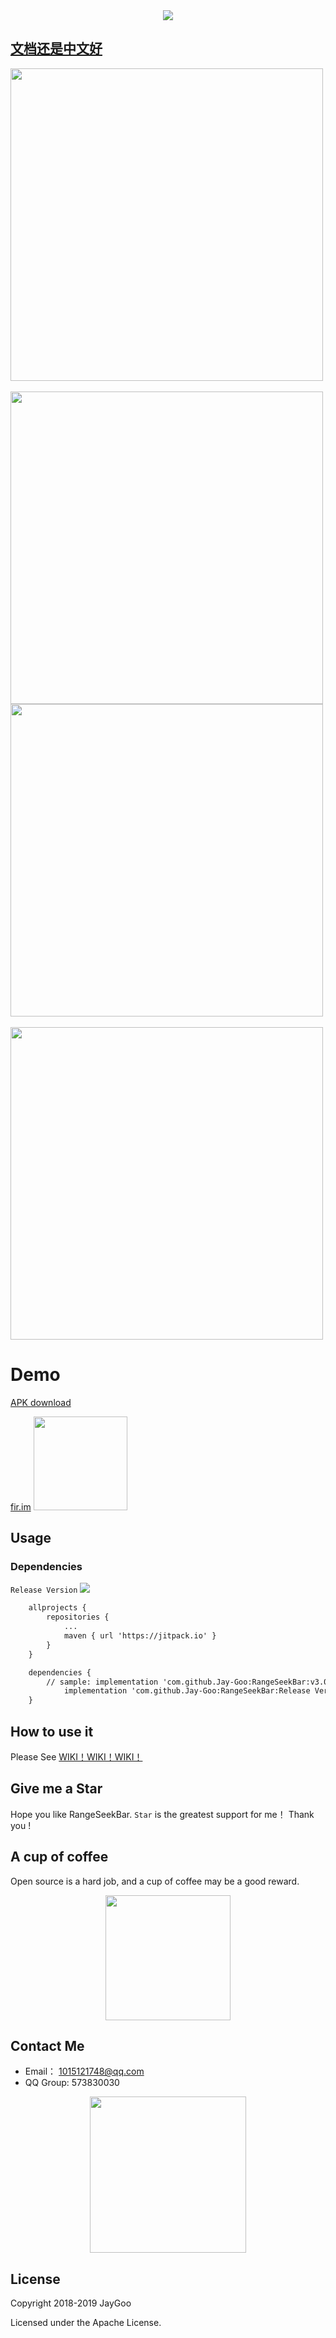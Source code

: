 <div style="text-align: center;">
<img src="https://github.com/Jay-Goo/RangeSeekBar/blob/master/Gif/logo.png" style="margin: 0 auto;" />
</div>


## [文档还是中文好](https://github.com/Jay-Goo/RangeSeekBar/blob/master/README_ZH.md)
<div>
<img src="https://github.com/Jay-Goo/RangeSeekBar/blob/master/Gif/screen1.gif" height="500px" >&nbsp;&nbsp;&nbsp;&nbsp;&nbsp;&nbsp;<img src="https://github.com/Jay-Goo/RangeSeekBar/blob/master/Gif/screen2.gif" height="500px"><br/>
<img src="https://github.com/Jay-Goo/RangeSeekBar/blob/master/Gif/screen3.gif" height="500px" >&nbsp;&nbsp;&nbsp;&nbsp;&nbsp;&nbsp;<img src="https://github.com/Jay-Goo/RangeSeekBar/blob/master/Gif/screen4.gif" height="500px">
</div>

# Demo

[APK download](https://github.com/Jay-Goo/RangeSeekBar/blob/master/app/release/app-release.apk)

[fir.im](https://fir.im/91up) <img src="https://github.com/Jay-Goo/RangeSeekBar/blob/master/Gif/qr.png" height="150px"/>

## Usage

### Dependencies
`Release Version` [![](https://jitpack.io/v/Jay-Goo/RangeSeekBar.svg)](https://jitpack.io/#Jay-Goo/RangeSeekBar)

```xml
    allprojects {
		repositories {
			...
			maven { url 'https://jitpack.io' }
		}
	}

	dependencies {
		// sample: implementation 'com.github.Jay-Goo:RangeSeekBar:v3.0.0'
	        implementation 'com.github.Jay-Goo:RangeSeekBar:Release Version'
	}

```
## How to use it

Please See [WIKI！WIKI！WIKI！](https://github.com/Jay-Goo/RangeSeekBar/wiki)


## Give me a Star
Hope you like RangeSeekBar. `Star` is the greatest support for me！ Thank you !

## A cup of coffee
Open source is a hard job, and a cup of coffee may be a good reward.
<div style="text-align: center;">
<img src="https://github.com/Jay-Goo/RangeSeekBar/blob/master/Gif/pay.png" height="200px"/>
</div>

## Contact Me

- Email： 1015121748@qq.com
- QQ Group: 573830030
<div style="text-align: center;">
<img src="https://github.com/Jay-Goo/RangeSeekBar/blob/master/Gif/qq.png" style="margin: 0 auto;" height="250px"/>
</div>


## License

Copyright 2018-2019 JayGoo


Licensed under the Apache License.

